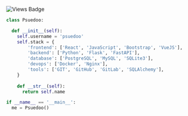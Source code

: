 ![Views Badge](https://hits.seeyoufarm.com/api/count/incr/badge.svg?url=https%3A%2F%2Fgithub.com%2F{psuedoo}1212%2Fhit-counter)

```py
class Psuedoo:

  def __init__(self):
    self.username = 'psuedoo'
    self.stack = {
        'frontend': ['React', 'JavaScript', 'Bootstrap', 'VueJS'],
        'backend': ['Python', 'Flask', 'FastAPI'],
        'database': ['PostgreSQL', 'MySQL', 'SQLite3'],
        'devops': ['Docker', 'Nginx'],
        'tools': ['GIT', 'GitHub', 'GitLab', 'SQLAlchemy'],
    }
    
    def __str__(self):
      return self.name

if __name__ == '__main__':
  me = Psuedoo()
```
